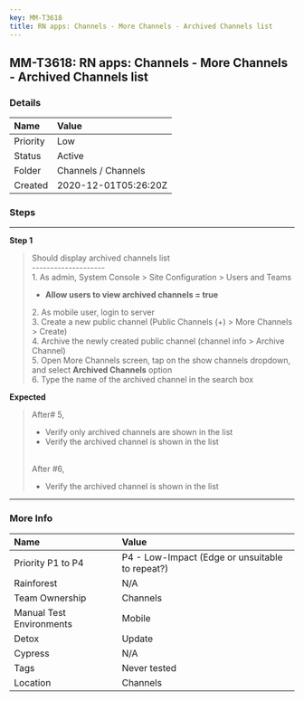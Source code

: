 ```yaml
---
key: MM-T3618
title: RN apps: Channels - More Channels - Archived Channels list
---
```


## MM-T3618: RN apps: Channels - More Channels - Archived Channels list

### Details

| Name     | Value                |
| :------- | :------------------- |
| Priority | Low                  |
| Status   | Active               |
| Folder   | Channels / Channels  |
| Created  | 2020-12-01T05:26:20Z |

### Steps

<hr/>

**Step 1**

> <article>Should display archived channels list<br>--------------------<br>1. As admin, System Console &gt; Site Configuration &gt; Users and Teams<ul><li><strong>Allow users to view archived channels = true</strong></li></ul>2. As mobile user, login to server<br>3. Create a new public channel (Public Channels (+) &gt; More Channels &gt; Create)<br>4. Archive the newly created public channel (channel info &gt; Archive Channel)<br>5. Open More Channels screen, tap on the show channels dropdown, and select <strong>Archived Channels</strong> option<br>6. Type the name of the archived channel in the search box</article>

**Expected**

> <article>After# 5,<ul><li>Verify only archived channels are shown in the list</li><li>Verify the archived channel is shown in the list</li></ul><br>After #6,<ul><li>Verify the archived channel is shown in the list</li></ul></article>

<hr/>

### More Info

| Name                     | Value                                           |
| :----------------------- | :---------------------------------------------- |
| Priority P1 to P4        | P4 - Low-Impact (Edge or unsuitable to repeat?) |
| Rainforest               | N/A                                             |
| Team Ownership           | Channels                                        |
| Manual Test Environments | Mobile                                          |
| Detox                    | Update                                          |
| Cypress                  | N/A                                             |
| Tags                     | Never tested                                    |
| Location                 | Channels                                        |
